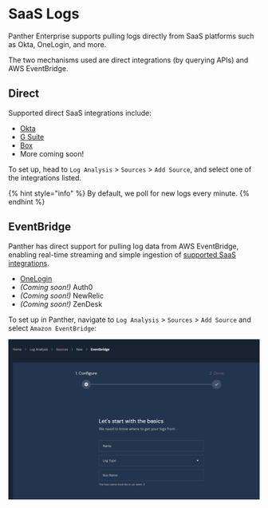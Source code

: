 # SaaS Logs

Panther Enterprise supports pulling logs directly from SaaS platforms such as Okta, OneLogin, and more.

The two mechanisms used are direct integrations (by querying APIs) and AWS EventBridge.

## Direct

Supported direct SaaS integrations include:
* [Okta](okta.md)
* [G Suite](gsuite.md)
* [Box](box.md)
* More coming soon!

To set up, head to `Log Analysis` > `Sources` > `Add Source`, and select one of the integrations listed.

{% hint style="info" %}
By default, we poll for new logs every minute.
{% endhint %}

## EventBridge

Panther has direct support for pulling log data from AWS EventBridge, enabling real-time streaming and simple ingestion of [supported SaaS integrations](https://aws.amazon.com/eventbridge/integrations/).

* [OneLogin](onelogin.md)
* *(Coming soon!)* Auth0
* *(Coming soon!)* NewRelic
* *(Coming soon!)* ZenDesk

To set up in Panther, navigate to `Log Analysis` > `Sources` > `Add Source` and select `Amazon EventBridge`:

![EventBridge](../../.gitbook/assets/enterprise/saas-logs/eventbridge.png)
